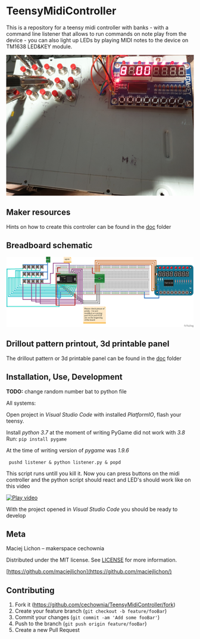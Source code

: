 # TeensyMidiController

This is a repository for a teensy midi controller with banks - with a command line listener that allows to run commands on note play from the device - you can also light up LEDs by playing MIDI notes to the device on TM1638 LED&KEY module.

![Prototype image](https://github.com/cechownia/TeensyMidiController/blob/master/doc/img/prototype.jpg?raw=true)

## Maker resources

Hints on how to create this controler can be found in the [doc](doc) folder

## Breadboard schematic
![Prototype schematic](https://github.com/cechownia/TeensyMidiController/blob/master/doc/schematics/MidiControllerSchematic_bb.png?raw=true)

## Drillout pattern printout, 3d printable panel

The drillout pattern or 3d printable panel can be found in the [doc](doc) folder

## Installation, Use, Development

**TODO:** change random number bat to python file

All systems:

Open project in *Visual Studio Code* with installed *PlatformIO*, flash your teensy.

Install *python 3.7* at the moment of writing PyGame did not work with *3.8*
Run:
```pip install pygame```

At the time of writing version of *pygame* was *1.9.6*

``` pushd listener & python listener.py & popd```

This script runs untill you kill it. Now you can press buttons on the midi controller and the python script should react and LED's should work like on this video

[![Play video](https://github.com/cechownia/TeensyMidiController/blob/master/doc/img/midigif.gif?raw=true)](https://vimeo.com/427071713 "Prototype in action")

With the project opened in *Visual Studio Code* you should be ready to develop

## Meta

Maciej Lichon – makerspace cechownia

Distributed under the MIT license. See [LICENSE](LICENSE) for more information.

[https://github.com/maciejlichon](https://github.com/maciejlichon/)

## Contributing

1. Fork it (<https://github.com/cechownia/TeensyMidiController/fork>)
2. Create your feature branch (`git checkout -b feature/fooBar`)
3. Commit your changes (`git commit -am 'Add some fooBar'`)
4. Push to the branch (`git push origin feature/fooBar`)
5. Create a new Pull Request